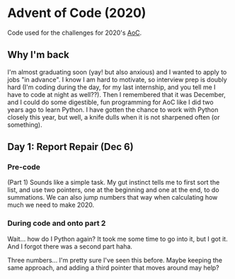 # Advent of Code (2020)

Code used for the challenges for 2020's [AoC](https://adventofcode.com/2020/).

## Why I'm back

I'm almost graduating soon (yay! but also anxious) and I wanted to apply to jobs "in advance". I know I am hard to motivate, so interview prep is doubly hard (I'm coding during the day, for my last internship, and you tell me I have to code at night as well??). Then I remembered that it was December, and I could do some digestible, fun programming for AoC like I did two years ago to learn Python. I have gotten the chance to work with Python closely this year, but well, a knife dulls when it is not sharpened often (or something).

## Day 1: Report Repair (Dec 6)

### Pre-code

(Part 1) Sounds like a simple task. My gut instinct tells me to first sort the list, and use two pointers, one at the beginning and one at the end, to do summations. We can also jump numbers that way when calculating how much we need to make 2020.

### During code and onto part 2

Wait... how do I Python again? It took me some time to go into it, but I got it. And I forgot there was a second part haha.

Three numbers... I'm pretty sure I've seen this before. Maybe keeping the same approach, and adding a third pointer that moves around may help?
